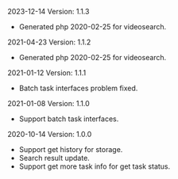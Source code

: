 2023-12-14 Version: 1.1.3
- Generated php 2020-02-25 for videosearch.

2021-04-23 Version: 1.1.2
- Generated php 2020-02-25 for videosearch.

2021-01-12 Version: 1.1.1
- Batch task interfaces problem fixed.

2021-01-08 Version: 1.1.0
- Support batch task interfaces.

2020-10-14 Version: 1.0.0
- Support get history for storage.
- Search result update.
- Support get more task info for get task status. 

